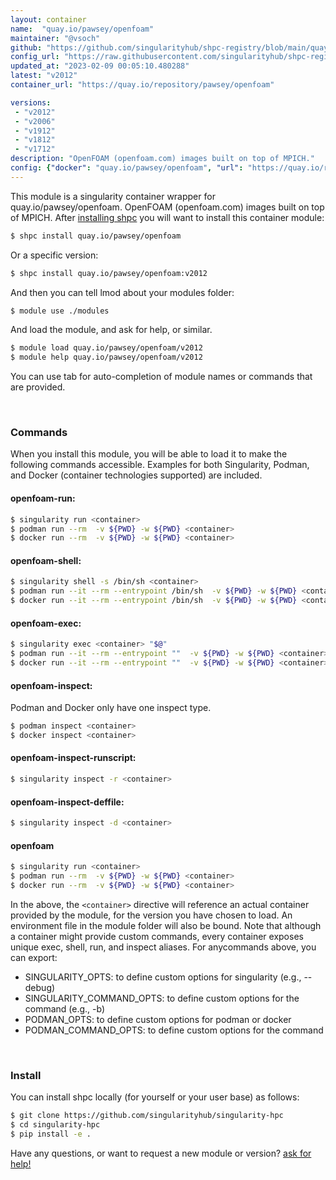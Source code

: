 ```yaml
---
layout: container
name:  "quay.io/pawsey/openfoam"
maintainer: "@vsoch"
github: "https://github.com/singularityhub/shpc-registry/blob/main/quay.io/pawsey/openfoam/container.yaml"
config_url: "https://raw.githubusercontent.com/singularityhub/shpc-registry/main/quay.io/pawsey/openfoam/container.yaml"
updated_at: "2023-02-09 00:05:10.480288"
latest: "v2012"
container_url: "https://quay.io/repository/pawsey/openfoam"

versions:
 - "v2012"
 - "v2006"
 - "v1912"
 - "v1812"
 - "v1712"
description: "OpenFOAM (openfoam.com) images built on top of MPICH."
config: {"docker": "quay.io/pawsey/openfoam", "url": "https://quay.io/repository/pawsey/openfoam", "maintainer": "@marcodelapierre", "description": "OpenFOAM (openfoam.com) images built on top of MPICH.", "latest": {"v2012": "sha256:916191b7cbdeeed8ff3697eefe91bd60415b96ba9d3d1127bca2473942355fc8"}, "tags": {"v2012": "sha256:916191b7cbdeeed8ff3697eefe91bd60415b96ba9d3d1127bca2473942355fc8", "v2006": "sha256:c1222ddcd389bd3daabe5a5fd7ccc5f9aa1737a4b5ccc622a35e0d487305c8f7", "v1912": "sha256:ad68ad8e13252915300b29dcdb5803bca9bed68fa5099265c7071ace7f9e3330", "v1812": "sha256:6197994d3eba966ab9c8cbdcfde97bdd67313fab55ada09d9665e974a0ef707a", "v1712": "sha256:ac766f92b678cf9c70aefaa914bcad3837675e57dae38554220ec9024a4a3dc9"}, "overrides": {"v1712": "aliases/v1712.yaml", "v1812": "aliases/v1812.yaml", "v1912": "aliases/v1912.yaml", "v2006": "aliases/v2006.yaml", "v2012": "aliases/v2012.yaml"}}
---
```


This module is a singularity container wrapper for quay.io/pawsey/openfoam.
OpenFOAM (openfoam.com) images built on top of MPICH.
After [installing shpc](#install) you will want to install this container module:


```bash
$ shpc install quay.io/pawsey/openfoam
```

Or a specific version:

```bash
$ shpc install quay.io/pawsey/openfoam:v2012
```

And then you can tell lmod about your modules folder:

```bash
$ module use ./modules
```

And load the module, and ask for help, or similar.

```bash
$ module load quay.io/pawsey/openfoam/v2012
$ module help quay.io/pawsey/openfoam/v2012
```

You can use tab for auto-completion of module names or commands that are provided.

<br>

### Commands

When you install this module, you will be able to load it to make the following commands accessible.
Examples for both Singularity, Podman, and Docker (container technologies supported) are included.

#### openfoam-run:

```bash
$ singularity run <container>
$ podman run --rm  -v ${PWD} -w ${PWD} <container>
$ docker run --rm  -v ${PWD} -w ${PWD} <container>
```

#### openfoam-shell:

```bash
$ singularity shell -s /bin/sh <container>
$ podman run --it --rm --entrypoint /bin/sh  -v ${PWD} -w ${PWD} <container>
$ docker run --it --rm --entrypoint /bin/sh  -v ${PWD} -w ${PWD} <container>
```

#### openfoam-exec:

```bash
$ singularity exec <container> "$@"
$ podman run --it --rm --entrypoint ""  -v ${PWD} -w ${PWD} <container> "$@"
$ docker run --it --rm --entrypoint ""  -v ${PWD} -w ${PWD} <container> "$@"
```

#### openfoam-inspect:

Podman and Docker only have one inspect type.

```bash
$ podman inspect <container>
$ docker inspect <container>
```

#### openfoam-inspect-runscript:

```bash
$ singularity inspect -r <container>
```

#### openfoam-inspect-deffile:

```bash
$ singularity inspect -d <container>
```



#### openfoam

```bash
$ singularity run <container>
$ podman run --rm  -v ${PWD} -w ${PWD} <container>
$ docker run --rm  -v ${PWD} -w ${PWD} <container>
```


In the above, the `<container>` directive will reference an actual container provided
by the module, for the version you have chosen to load. An environment file in the
module folder will also be bound. Note that although a container
might provide custom commands, every container exposes unique exec, shell, run, and
inspect aliases. For anycommands above, you can export:

 - SINGULARITY_OPTS: to define custom options for singularity (e.g., --debug)
 - SINGULARITY_COMMAND_OPTS: to define custom options for the command (e.g., -b)
 - PODMAN_OPTS: to define custom options for podman or docker
 - PODMAN_COMMAND_OPTS: to define custom options for the command

<br>

### Install

You can install shpc locally (for yourself or your user base) as follows:

```bash
$ git clone https://github.com/singularityhub/singularity-hpc
$ cd singularity-hpc
$ pip install -e .
```

Have any questions, or want to request a new module or version? [ask for help!](https://github.com/singularityhub/singularity-hpc/issues)